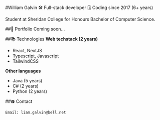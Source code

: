 #William Galvin
🛠️ Full-stack developer
🗓️ Coding since 2017 (6+ years)

Student at Sheridan College for Honours Bachelor of Computer Science.

##🎨 Portfolio
Coming soon...

##📚 Technologies
**Web techstack (2 years)**
- React, NextJS
- Typescript, Javascript
- TailwindCSS

**Other languages**
- Java (5 years)
- C# (2 years)
- Python (2 years)


##☎️ Contact
```
Email: liam.galvin@bell.net
```
